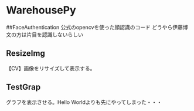 # WarehousePy

##FaceAuthentication
公式のopencvを使った顔認識のコード
どうやら伊藤博文の方は片目を認識しないらしい

## ResizeImg
【CV】画像をリサイズして表示する。

## TestGrap
グラフを表示させる。Hello Worldよりも先にやってしまった・・・
